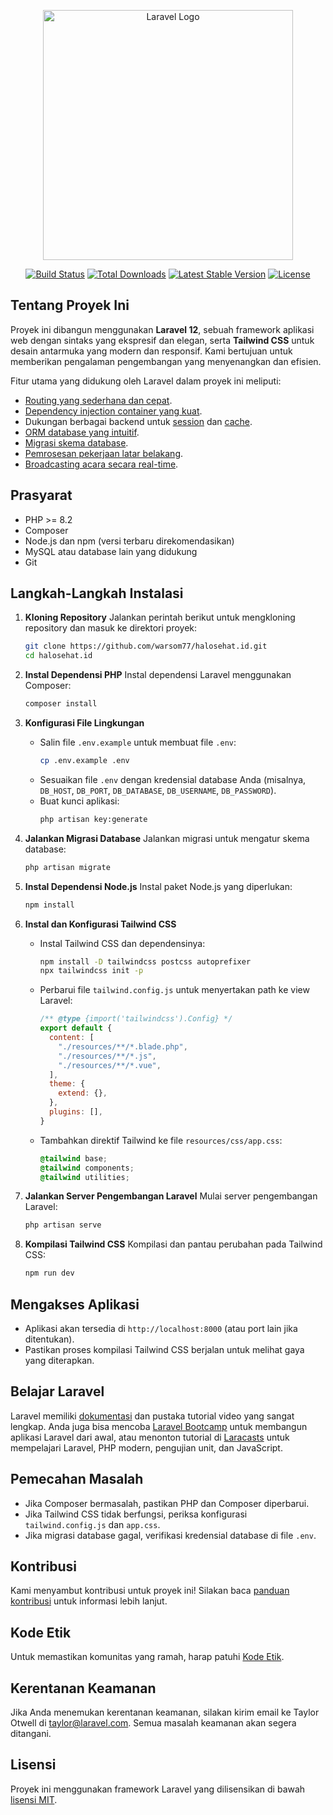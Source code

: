<p align="center"><a href="https://laravel.com" target="_blank"><img src="https://raw.githubusercontent.com/laravel/art/master/logo-lockup/5%20SVG/2%20CMYK/1%20Full%20Color/laravel-logolockup-cmyk-red.svg" width="400" alt="Laravel Logo"></a></p>

<p align="center">
<a href="https://github.com/laravel/framework/actions"><img src="https://github.com/laravel/framework/workflows/tests/badge.svg" alt="Build Status"></a>
<a href="https://packagist.org/packages/laravel/framework"><img src="https://img.shields.io/packagist/dt/laravel/framework" alt="Total Downloads"></a>
<a href="https://packagist.org/packages/laravel/framework"><img src="https://img.shields.io/packagist/v/laravel/framework" alt="Latest Stable Version"></a>
<a href="https://packagist.org/packages/laravel/framework"><img src="https://img.shields.io/packagist/l/laravel/framework" alt="License"></a>
</p>

## Tentang Proyek Ini

Proyek ini dibangun menggunakan **Laravel 12**, sebuah framework aplikasi web dengan sintaks yang ekspresif dan elegan, serta **Tailwind CSS** untuk desain antarmuka yang modern dan responsif. Kami bertujuan untuk memberikan pengalaman pengembangan yang menyenangkan dan efisien.

Fitur utama yang didukung oleh Laravel dalam proyek ini meliputi:
- [Routing yang sederhana dan cepat](https://laravel.com/docs/routing).
- [Dependency injection container yang kuat](https://laravel.com/docs/container).
- Dukungan berbagai backend untuk [session](https://laravel.com/docs/session) dan [cache](https://laravel.com/docs/cache).
- [ORM database yang intuitif](https://laravel.com/docs/eloquent).
- [Migrasi skema database](https://laravel.com/docs/migrations).
- [Pemrosesan pekerjaan latar belakang](https://laravel.com/docs/queues).
- [Broadcasting acara secara real-time](https://laravel.com/docs/broadcasting).

## Prasyarat
- PHP >= 8.2
- Composer
- Node.js dan npm (versi terbaru direkomendasikan)
- MySQL atau database lain yang didukung
- Git

## Langkah-Langkah Instalasi

1. **Kloning Repository**
   Jalankan perintah berikut untuk mengkloning repository dan masuk ke direktori proyek:
   ```bash
   git clone https://github.com/warsom77/halosehat.id.git
   cd halosehat.id
   ```

2. **Instal Dependensi PHP**
   Instal dependensi Laravel menggunakan Composer:
   ```bash
   composer install
   ```

3. **Konfigurasi File Lingkungan**
   - Salin file `.env.example` untuk membuat file `.env`:
     ```bash
     cp .env.example .env
     ```
   - Sesuaikan file `.env` dengan kredensial database Anda (misalnya, `DB_HOST`, `DB_PORT`, `DB_DATABASE`, `DB_USERNAME`, `DB_PASSWORD`).
   - Buat kunci aplikasi:
     ```bash
     php artisan key:generate
     ```

4. **Jalankan Migrasi Database**
   Jalankan migrasi untuk mengatur skema database:
   ```bash
   php artisan migrate
   ```

5. **Instal Dependensi Node.js**
   Instal paket Node.js yang diperlukan:
   ```bash
   npm install
   ```

6. **Instal dan Konfigurasi Tailwind CSS**
   - Instal Tailwind CSS dan dependensinya:
     ```bash
     npm install -D tailwindcss postcss autoprefixer
     npx tailwindcss init -p
     ```
   - Perbarui file `tailwind.config.js` untuk menyertakan path ke view Laravel:
     ```javascript
     /** @type {import('tailwindcss').Config} */
     export default {
       content: [
         "./resources/**/*.blade.php",
         "./resources/**/*.js",
         "./resources/**/*.vue",
       ],
       theme: {
         extend: {},
       },
       plugins: [],
     }
     ```
   - Tambahkan direktif Tailwind ke file `resources/css/app.css`:
     ```css
     @tailwind base;
     @tailwind components;
     @tailwind utilities;
     ```

7. **Jalankan Server Pengembangan Laravel**
   Mulai server pengembangan Laravel:
   ```bash
   php artisan serve
   ```

8. **Kompilasi Tailwind CSS**
   Kompilasi dan pantau perubahan pada Tailwind CSS:
   ```bash
   npm run dev
   ```

## Mengakses Aplikasi
- Aplikasi akan tersedia di `http://localhost:8000` (atau port lain jika ditentukan).
- Pastikan proses kompilasi Tailwind CSS berjalan untuk melihat gaya yang diterapkan.

## Belajar Laravel
Laravel memiliki [dokumentasi](https://laravel.com/docs) dan pustaka tutorial video yang sangat lengkap. Anda juga bisa mencoba [Laravel Bootcamp](https://bootcamp.laravel.com) untuk membangun aplikasi Laravel dari awal, atau menonton tutorial di [Laracasts](https://laracasts.com) untuk mempelajari Laravel, PHP modern, pengujian unit, dan JavaScript.

## Pemecahan Masalah
- Jika Composer bermasalah, pastikan PHP dan Composer diperbarui.
- Jika Tailwind CSS tidak berfungsi, periksa konfigurasi `tailwind.config.js` dan `app.css`.
- Jika migrasi database gagal, verifikasi kredensial database di file `.env`.

## Kontribusi
Kami menyambut kontribusi untuk proyek ini! Silakan baca [panduan kontribusi](https://laravel.com/docs/contributions) untuk informasi lebih lanjut.

## Kode Etik
Untuk memastikan komunitas yang ramah, harap patuhi [Kode Etik](https://laravel.com/docs/contributions#code-of-conduct).

## Kerentanan Keamanan
Jika Anda menemukan kerentanan keamanan, silakan kirim email ke Taylor Otwell di [taylor@laravel.com](mailto:taylor@laravel.com). Semua masalah keamanan akan segera ditangani.

## Lisensi
Proyek ini menggunakan framework Laravel yang dilisensikan di bawah [lisensi MIT](https://opensource.org/licenses/MIT).

